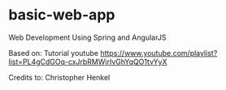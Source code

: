 # basic-web-app

Web Development Using Spring and AngularJS

Based on: Tutorial youtube https://www.youtube.com/playlist?list=PL4gCdGOq-cxJrbRMWjrIvGhYqQO1tvYyX

Credits to: Christopher Henkel
